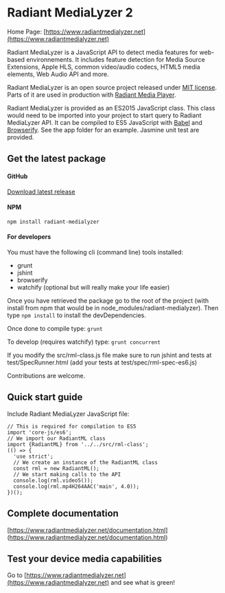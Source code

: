 # Radiant MediaLyzer 2
Home Page: [https://www.radiantmedialyzer.net](https://www.radiantmedialyzer.net)

Radiant MediaLyzer is a JavaScript API to detect media features for web-based
environnements. It includes feature detection for Media Source Extensions, 
Apple HLS, common video/audio codecs, HTML5 media elements, Web Audio API and more.

Radiant MediaLyzer is an open source project released under
[MIT license](https://www.radiantmedialyzer.net/license.html). Parts of it are used in production 
with [Radiant Media Player](https://www.radiantmediaplayer.com).

Radiant MediaLyzer is provided as an ES2015 JavaScript class. This class would need to be 
imported into your project to start query to Radiant MediaLyzer API. It can be compiled 
to ES5 JavaScript with [Babel](https://babeljs.io/) and [Browserify](http://browserify.org/#install). 
See the app folder for an example. Jasmine unit test are provided.

## Get the latest package

#### GitHub

[Download latest release](https://github.com/arnaudleyder/radiant-medialyzer/releases)

#### NPM

`npm install radiant-medialyzer`

#### For developers

You must have the following cli (command line) tools installed:

- grunt
- jshint
- browserify
- watchify (optional but will really make your life easier)

Once you have retrieved the package go to the root of the project 
(with install from npm that would be in node_modules/radiant-medialyzer). Then type `npm install` to install the devDependencies.

Once done to compile type: `grunt`

To develop (requires watchify) type: `grunt concurrent`

If you modify the src/rml-class.js file make sure to run jshint and tests at test/SpecRunner.html (add your tests at test/spec/rml-spec-es6.js)

Contributions are welcome.

## Quick start guide

Include Radiant MediaLyzer JavaScript file:

```
// This is required for compilation to ES5
import 'core-js/es6';
// We import our RadiantML class
import {RadiantML} from '../../src/rml-class';
(() => {
  'use strict';
  // We create an instance of the RadiantML class
  const rml = new RadiantML();
  // We start making calls to the API
  console.log(rml.video5());
  console.log(rml.mp4H264AAC('main', 4.0));
})();
```

## Complete documentation

[https://www.radiantmedialyzer.net/documentation.html]
(https://www.radiantmedialyzer.net/documentation.html)

## Test your device media capabilities 
Go to [https://www.radiantmedialyzer.net](https://www.radiantmedialyzer.net) and see what is green!